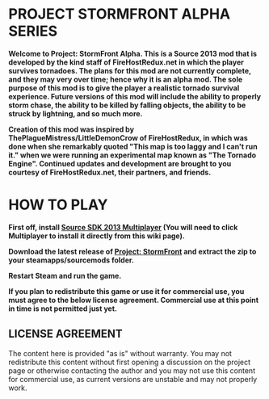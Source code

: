<h1>PROJECT STORMFRONT ALPHA SERIES</h1>

<b>Welcome to Project: StormFront Alpha. This is a Source 2013 mod that is developed by the kind staff of FireHostRedux.net in which the player survives tornadoes.
The plans for this mod are not currently complete, and they may very over time; hence why it is an alpha mod. The sole purpose of this mod is to give the player a realistic tornado survival experience.
Future versions of this mod will include the ability to properly storm chase, the ability to be killed by falling objects, the ability to be struck by lightning, and so much more.

Creation of this mod was inspired by ThePlagueMistress/LittleDemonCrow of FireHostRedux, in which was done when she remarkably quoted "This map is too laggy and I can't run it." when we were running an experimental map known as "The Tornado Engine".
Continued updates and development are brought to you courtesy of FireHostRedux.net, their partners, and friends.
</b>

<h1> HOW TO PLAY </h1>
<b>First off, install <a href="https://developer.valvesoftware.com/wiki/Source_SDK_2013">Source SDK 2013 Multiplayer</a> (You will need to click Multiplayer to install it directly from this wiki page).

Download the latest release of <a href="https://github.com/Dovahkiin-Warrior/ProjectStormFront">Project: StormFront</a> and extract the zip to your steamapps/sourcemods folder.

Restart Steam and run the game.

If you plan to redistribute this game or use it for commercial use, you must agree to the below license agreement. Commercial use at this point in time is not permitted just yet.

</b>
<h2>LICENSE AGREEMENT</h2>
<p>The content here is provided "as is" without warranty. You may not redistribute this content without first opening a discussion on the project page or otherwise contacting the author and you may not use this content for commercial use, as current versions are unstable and may not properly work.
</p>